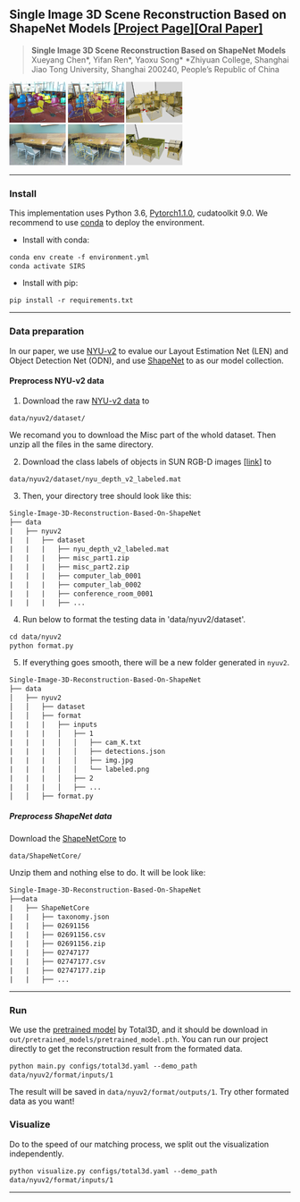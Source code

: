 ## Single Image 3D Scene Reconstruction Based on ShapeNet Models [[Project Page]](https://github.com/SJTU-CV-2021/Single-Image-3D-Reconstruction-Based-On-ShapeNet)[[Oral Paper]]()

> **Single Image 3D Scene Reconstruction Based on ShapeNet Models**
Xueyang Chen*, Yifan Ren*, Yaoxu Song*
*Zhiyuan College, Shanghai Jiao Tong University, Shanghai 200240, People’s Republic of China


<img src="demo/inputs/1/img.jpg" alt="img.jpg" width="20%" /> <img src="demo/outputs/1/3dbbox.png" alt="3dbbox.png" width="20%" /> <img src="demo/outputs/1/recon.png" alt="recon.png" width="20%" /> <br>
<img src="demo/inputs/2/img.jpg" alt="img.jpg" width="20%" /> <img src="demo/outputs/2/3dbbox.png" alt="3dbbox.png" width="20%" /> <img src="demo/outputs/2/recon.png" alt="recon.png" width="20%" />

---

### Install
This implementation uses Python 3.6, [Pytorch1.1.0](http://pytorch.org/), cudatoolkit 9.0. We recommend to use [conda](https://docs.conda.io/en/latest/miniconda.html) to deploy the environment.

* Install with conda:
```
conda env create -f environment.yml
conda activate SIRS
```

* Install with pip:
```
pip install -r requirements.txt
```

---
### Data preparation
In our paper, we use [NYU-v2](https://cs.nyu.edu/~silberman/datasets/nyu_depth_v2.html) to evalue our Layout Estimation Net (LEN) and Object Detection Net (ODN), and use [ShapeNet](https://shapenet.org/) to as our model collection.

#### Preprocess NYU-v2 data

1. Download the raw [NYU-v2 data](https://cs.nyu.edu/~silberman/datasets/nyu_depth_v2.html#raw_parts) to
```
data/nyuv2/dataset/
```
We recomand you to download the Misc part of the whold dataset. Then unzip all the files in the same directory.

2. Download the class labels of objects in SUN RGB-D images [[link](http://horatio.cs.nyu.edu/mit/silberman/nyu_depth_v2/nyu_depth_v2_labeled.mat)] to 
```
data/nyuv2/dataset/nyu_depth_v2_labeled.mat
```

3. Then, your directory tree should look like this:

```
Single-Image-3D-Reconstruction-Based-On-ShapeNet
├── data
|   ├── nyuv2
|	|	├── dataset
|	|   |	├── nyu_depth_v2_labeled.mat
|	|   |	├── misc_part1.zip
|	|   |	├── misc_part2.zip
|	|   |	├── computer_lab_0001
|	|   |	├── computer_lab_0002
|	|   |	├── conference_room_0001
|	|   |	├── ...
```

4. Run below to format the testing data in 'data/nyuv2/dataset'.
```
cd data/nyuv2
python format.py
```

5. If everything goes smooth, there will be a new folder generated in `nyuv2`.
```
Single-Image-3D-Reconstruction-Based-On-ShapeNet
├── data
│   ├── nyuv2
│   │   ├── dataset
│   │   ├── format
|	|   |   ├── inputs
|	|   |	│   ├── 1
|	|   |	│   │   ├── cam_K.txt
|	|   |	│   │   ├── detections.json
|	|   |	│   │   ├── img.jpg
|	|   |	│   │   └── labeled.png
|	|   |	│   ├── 2
|	|   |	│   ├── ...
│   │   ├── format.py
```

##### Preprocess ShapeNet data

Download the [ShapeNetCore](https://shapenet.org/download/shapenetcore) to 
```
data/ShapeNetCore/
```
Unzip them and nothing else to do. It will be look like:

```
Single-Image-3D-Reconstruction-Based-On-ShapeNet
├──data
|	├──	ShapeNetCore
|	|	├── taxonomy.json
|	|	├── 02691156
|	|	├── 02691156.csv
|	|	├── 02691156.zip
|	|	├── 02747177
|	|	├── 02747177.csv
|	|	├── 02747177.zip
|	|	├── ...
```

---
### Run
We use the [pretrained model](https://livebournemouthac-my.sharepoint.com/personal/ynie_bournemouth_ac_uk/_layouts/15/onedrive.aspx?id=%2Fpersonal%2Fynie%5Fbournemouth%5Fac%5Fuk%2FDocuments%2FTotal3D%2Fpretrained%5Fmodel%2Epth&parent=%2Fpersonal%2Fynie%5Fbournemouth%5Fac%5Fuk%2FDocuments%2FTotal3D) by Total3D, and it should be download in `out/pretrained_models/pretrained_model.pth`. You can run our project directly to get the reconstruction result from the formated data.
```
python main.py configs/total3d.yaml --demo_path data/nyuv2/format/inputs/1
```
The result will be saved in `data/nyuv2/format/outputs/1`. Try other formated data as you want!

### Visualize

Do to the speed of our matching process, we split out the visualization independently.

```
python visualize.py configs/total3d.yaml --demo_path data/nyuv2/format/inputs/1
```
---